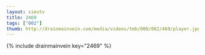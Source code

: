 ```yaml
--- 
layout: sieutv
title: 2469
tags: ["002"]
thumb: http://drainmainvein.com/media/videos/tmb/000/002/469/player.jpg
---
```

{% include drainmainvein key="2469" %} 
